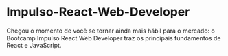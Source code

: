 # Impulso-React-Web-Developer
Chegou o momento de você se tornar ainda mais hábil para o mercado: o Bootcamp Impulso React Web Developer traz os principais fundamentos de React e JavaScript.
